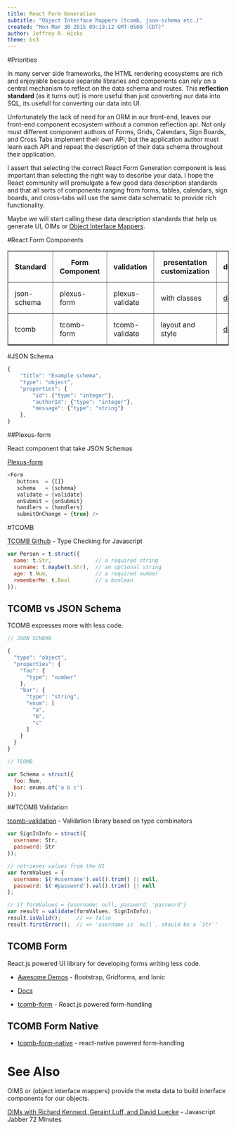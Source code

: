 ```yaml
---
title: React Form Generation
subtitle: "Object Interface Mappers (tcomb, json-schema etc.)"
created: "Mon Mar 30 2015 09:19:12 GMT-0500 (CDT)"
author: Jeffrey R. Hicks
theme: bs3
---
```


#Priorities

In many server side frameworks, the HTML rendering ecosystems are rich and enjoyable because separate
libraries and components can rely on a central mechanism to reflect on the
data schema and routes.  This **reflection standard** (as it turns out) is more useful than
just converting our data into SQL, its usefull for converting our data into UI.  

Unfortunately the lack of need for an ORM in our front-end, leaves our front-end component ecosystem without a common reflection api.  Not only must different component authors of Forms, Grids, Calendars, Sign Boards, and Cross Tabs implement their own API; but the application author must learn each API and repeat the description of their data schema throughout their application.

I assert that selecting the correct React Form Generation component is
less important than selecting the right way to describe your data.  I hope
the React community will promulgate a few good data description standards
and that all sorts of components ranging from forms, tables, calendars, sign boards,
and cross-tabs will use the same data schematic to provide rich functionality.

Maybe we will start calling these data description standards that help us generate UI, OIMs or
[Object Interface Mappers](http://devchat.tv/js-jabber/150-jsj-oims).

#React Form Components

<table border=1 cellpadding="10">
<thead>
<tr>
<th style="padding: 15px">Standard</th>
<th style="padding: 15px">Form Component</th>
<th style="padding: 15px">validation</th>
<th style="padding: 15px">presentation customization</th>
<th style="padding: 15px">demo</th>
</tr>
</thead>
<tbody>
<tr>
<td style="padding: 15px">json-schema</td>
<td style="padding: 15px">plexus-form</td>
<td style="padding: 15px">plexus-validate</td>
<td style="padding: 15px">with classes</td>
<td  style="padding: 15px"><a href="http://appliedmathematicsanu.github.io/plexus-form/">demo</a></td>
</tr>
<tr>
<td style="padding: 15px">tcomb</td>
<td style="padding: 15px">tcomb-form</td>
<td style="padding: 15px">tcomb-validate</td>
<td style="padding: 15px">layout and style</td>
<td style="padding: 15px"><a href="http://gcanti.github.io/tcomb-form/demo/index.html">demo</a></td>
</tr>
</tbody>
</table>


#JSON Schema

```js
{
	"title": "Example schema",
	"type": "object",
	"properties": {
		"id": {"type": "integer"},
		"authorId": {"type": "integer"},
		"message": {"type": "string"}
	},
}
```

##Plexus-form

React component that take JSON Schemas

[Plexus-form](https://github.com/AppliedMathematicsANU/plexus-form)

```js
<Form
   buttons  = {[]}
   schema   = {schema}
   validate = {validate}
   onSubmit = {onSubmit}
   handlers = {handlers}
   submitOnChange = {true} />
```

#TCOMB

[TCOMB Github](https://github.com/gcanti/tcomb) - Type Checking for Javascript


```js
var Person = t.struct({
  name: t.Str,              // a required string
  surname: t.maybe(t.Str),  // an optional string
  age: t.Num,               // a required number
  rememberMe: t.Bool        // a boolean
});
```

## TCOMB vs JSON Schema

TCOMB expresses more with less code.

```js
// JSON SCHEMA

{
  "type": "object",
  "properties": {
    "foo": {
      "type": "number"
    },
    "bar": {
      "type": "string",
      "enum": [
        "a",
        "b",
        "c"
      ]
    }
  }
}
```

```js
// TCOMB

var Schema = struct({
  foo: Num,
  bar: enums.of('a b c')
});
```

##TCOMB Validation

[tcomb-validation](https://github.com/gcanti/tcomb-validation) - Validation library based on type combinators

```js
var SignInInfo = struct({
  username: Str,
  password: Str
});

// retrieves values from the UI
var formValues = {
  username: $('#username').val().trim() || null,
  password: $('#password').val().trim() || null
};

// if formValues = {username: null, password: 'password'}
var result = validate(formValues, SignInInfo);
result.isValid();     // => false
result.firstError();  // => 'username is `null`, should be a `Str`'
```

## TCOMB Form

React.js powered UI library for developing forms writing less code.

* [Awesome Demos](http://gcanti.github.io/tcomb-form/demo/index.html) - Bootstrap, Gridforms, and Ionic

* [Docs](http://gcanti.github.io/tcomb-form/guide/index.html)

* [tcomb-form](https://github.com/gcanti/tcomb-form) - React.js powered form-handling

## TCOMB Form Native

* [tcomb-form-native](https://github.com/gcanti/tcomb-form-native) - react-native powered form-handling


# See Also


OIMS or (object interface mappers) provide the meta data to build interface components for our
objects.

[OIMs with Richard Kennard, Geraint Luff, and David Luecke](http://devchat.tv/js-jabber/150-jsj-oims) - Javascript Jabber 72 Minutes
